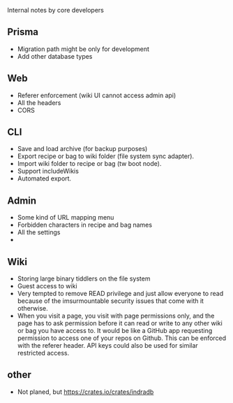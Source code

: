 Internal notes by core developers

## Prisma

- Migration path might be only for development
- Add other database types

## Web 

- Referer enforcement (wiki UI cannot access admin api)
- All the headers 
- CORS

## CLI

- Save and load archive (for backup purposes)
- Export recipe or bag to wiki folder (file system sync adapter).
- Import wiki folder to recipe or bag (tw boot node).
- Support includeWikis
- Automated export.

## Admin

- Some kind of URL mapping menu
- Forbidden characters in recipe and bag names
- All the settings
- 

## Wiki

- Storing large binary tiddlers on the file system
- Guest access to wiki
- Very tempted to remove READ privilege and just allow everyone to read because of the imsurmountable security issues that come with it otherwise.
- When you visit a page, you visit with page permissions only, and the page has to ask permission before it can read or write to any other wiki or bag you have access to. It would be like a GitHub app requesting permission to access one of your repos on Github. This can be enforced with the referer header. API keys could also be used for similar restricted access. 

## other

- Not planed, but https://crates.io/crates/indradb

